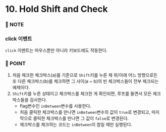 # 10. Hold Shift and Check 

### :pencil: NOTE
### click 이벤트
`click` 이벤트는 마우스뿐만 아니라 키보드에도 작동한다. 

### 🌼 POINT
1. 처음 체크한 체크박스(a)를 기준으로 `Shift`키를 누른 채 위/아래 어느 방향으로든 또 다른 체크박스(b)를 체크하면 그 사이(a ~ b)의 빈 체크박스들이 전부 체크되는 예제이다.
2. `Shift`키를 누른 상태이고 체크박스를 체크한 게 확인되면, 루프를 돌면서 모든 체크박스들을 검사한다.
    - flag변수인 `inBetween`변수를 사용한다.
    - 처음 클릭한 체크박스를 만나면 `inBetween`변수의 값이 `true`로 변경되고, 마지막으로 클릭한 체크박스를 만나면 그 값이 `false`로 변경된다.
    - 체크박스를 체크하는 코드는 `inBetween`이 참일 때만 실행된다. 
